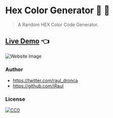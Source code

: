 # Hex Color Generator 🔵  🔴
> A Random HEX Color Code Generator.

## [Live Demo](https://iraul.github.io/hex-color-generator/) 👈
![Website Image](https://i.ibb.co/HTJ3Gm2/gdx.png)
### Author

* https://twitter.com/raul_dronca
* https://github.com/iRaul

### License

[![CC0](https://licensebuttons.net/p/zero/1.0/88x31.png)](https://creativecommons.org/publicdomain/zero/1.0/)
